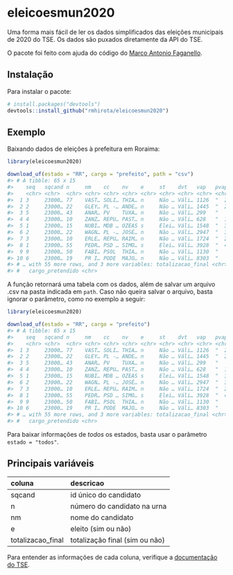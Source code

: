 
<!-- README.md is generated from README.Rmd. Please edit that file -->

# eleicoesmun2020

<!-- badges: start -->
<!-- badges: end -->

Uma forma mais fácil de ler os dados simplificados das eleições
municipais de 2020 do TSE. Os dados são puxados diretamente da API do
TSE.

O pacote foi feito com ajuda do código do [Marco Antonio
Faganello](https://github.com/marcofaga/eleicoes2020).

## Instalação

Para instalar o pacote:

``` r
# install.packages("devtools")
devtools::install_github("rmhirota/eleicoesmun2020")
```

## Exemplo

Baixando dados de eleições à prefeitura em Roraima:

``` r
library(eleicoesmun2020)

download_uf(estado = "RR", cargo = "prefeito", path = "csv")
#> # A tibble: 65 x 15
#>    seq   sqcand n     nm    cc    nv    e     st    dvt   vap   pvap  turno
#>    <chr> <chr>  <chr> <chr> <chr> <chr> <chr> <chr> <chr> <chr> <chr> <chr>
#>  1 3     23000… 77    VAST… SOLI… THIA… n     Não … Váli… 1126  "  2… 1    
#>  2 2     23000… 22    GLEY… PL -… ANDE… n     Não … Váli… 1445  "  2… 1    
#>  3 5     23000… 43    ANAR… PV    TUXA… n     Não … Váli… 299   "   … 1    
#>  4 4     23000… 10    ZANZ… REPU… PAST… n     Não … Váli… 628   "  1… 1    
#>  5 1     23000… 15    NUBI… MDB … OZEAS s     Elei… Váli… 1548  "  3… 1    
#>  6 2     23000… 22    WAGN… PL -… JOSÉ… n     Não … Váli… 2947  "  3… 1    
#>  7 3     23000… 10    ERLE… REPU… RAIM… n     Não … Váli… 1724  "  2… 1    
#>  8 1     23000… 55    PEDR… PSD … SIMO… s     Elei… Váli… 3928  "  4… 1    
#>  9 9     23000… 50    FABI… PSOL  THIA… n     Não … Váli… 1130  "   … 1    
#> 10 6     23000… 19    PR I… PODE  MAJO… n     Não … Váli… 8303  "   … 1    
#> # … with 55 more rows, and 3 more variables: totalizacao_final <chr>, uf <chr>,
#> #   cargo_pretendido <chr>
```

A função retornará uma tabela com os dados, além de salvar um arquivo
.csv na pasta indicada em `path`. Caso não queira salvar o arquivo,
basta ignorar o parâmetro, como no exemplo a seguir:

``` r
library(eleicoesmun2020)

download_uf(estado = "RR", cargo = "prefeito")
#> # A tibble: 65 x 15
#>    seq   sqcand n     nm    cc    nv    e     st    dvt   vap   pvap  turno
#>    <chr> <chr>  <chr> <chr> <chr> <chr> <chr> <chr> <chr> <chr> <chr> <chr>
#>  1 3     23000… 77    VAST… SOLI… THIA… n     Não … Váli… 1126  "  2… 1    
#>  2 2     23000… 22    GLEY… PL -… ANDE… n     Não … Váli… 1445  "  2… 1    
#>  3 5     23000… 43    ANAR… PV    TUXA… n     Não … Váli… 299   "   … 1    
#>  4 4     23000… 10    ZANZ… REPU… PAST… n     Não … Váli… 628   "  1… 1    
#>  5 1     23000… 15    NUBI… MDB … OZEAS s     Elei… Váli… 1548  "  3… 1    
#>  6 2     23000… 22    WAGN… PL -… JOSÉ… n     Não … Váli… 2947  "  3… 1    
#>  7 3     23000… 10    ERLE… REPU… RAIM… n     Não … Váli… 1724  "  2… 1    
#>  8 1     23000… 55    PEDR… PSD … SIMO… s     Elei… Váli… 3928  "  4… 1    
#>  9 9     23000… 50    FABI… PSOL  THIA… n     Não … Váli… 1130  "   … 1    
#> 10 6     23000… 19    PR I… PODE  MAJO… n     Não … Váli… 8303  "   … 1    
#> # … with 55 more rows, and 3 more variables: totalizacao_final <chr>, uf <chr>,
#> #   cargo_pretendido <chr>
```

Para baixar informações de *todos* os estados, basta usar o parâmetro
`estado = "todos"`.

## Principais variáveis

| coluna             | descricao                      |
|:-------------------|:-------------------------------|
| sqcand             | id único do candidato          |
| n                  | número do candidato na urna    |
| nm                 | nome do candidato              |
| e                  | eleito (sim ou não)            |
| totalizacao\_final | totalização final (sim ou não) |

Para entender as informações de cada coluna, verifique a [documentação
do
TSE](https://www.tse.jus.br/eleicoes/eleicoes-2020/arquivos/ea04-arquivo-de-resultado-consolidado-01-2020/rybena_pdf?file=https://www.tse.jus.br/eleicoes/eleicoes-2020/arquivos/ea04-arquivo-de-resultado-consolidado-01-2020/at_download/file).
